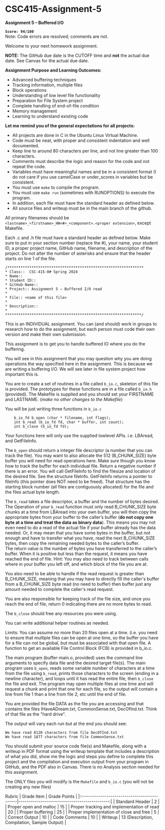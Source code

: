# CSC415-Assignment-5

**Assignment 5 – Buffered I/O**

**`Score: 94/100`**</br>
Note: Code errors are resolved; comments are not.

Welcome to your next homework assignment.  

**NOTE:** The GitHub due date is the CUTOFF time and **not** the actual due date. See Canvas for the actual due date.

**Assignment Purpose and Learning Outcomes:**
- Advanced buffering techniques
- Tracking information, multiple files
- Block operations
- Understanding of low level file functionality
- Preparation for File System project
- Complete handling of end-of-file condition
- Memory management
- Learning to understand existing code

**Let me remind you of the general expectations for all projects:** 
- All projects are done in C in the Ubuntu Linux Virtual Machine.
- Code must be neat, with proper and consistent indentation and well documented. 
- Keep line to around 80 characters per line, and not line greater than 100 characters.
- Comments must describe the logic and reason for the code and not repeat the code.  
- Variables must have meaningful names and be in a consistent format (I do not care if you use camelCase or under_scores in variables but be consistent.
- You must use `make` to compile the program.
- You must use `make run` (sometimes with RUNOPTIONS) to execute the program.
- In addition, each file must have the standard header as defined below.
- All source files and writeup must be in the main branch of the github.
  
All primary filenames should be `<lastname>_<firstname>_HW<#>_<component>.<proper extension>`, except Makefile.

Each .c and .h file must have a standard header as defined below.  Make sure to put in your section number (replace the #), your name, your student ID, a proper project name, GitHub name, filename, and description of the project.  Do not alter the number of asterisks and ensure that the header starts on line 1 of the file.

```
/**************************************************************
* Class::  CSC-415-0# Spring 2024
* Name::
* Student ID::
* GitHub-Name::
* Project:: Assignment 5 – Buffered I/O read
*
* File:: <name of this file>
*
* Description::
*
**************************************************************/
```

This is an INDIVIDUAL assignment.  You can (and should) work in groups to research how to do the assignment, but each person must code their own version and make their own submission.

This assignment is to get you to handle buffered IO where you do the buffering.  

You will see in this assignment that you may question why you are doing operations the way specified here in the assignment.  This is because we are writing a buffering I/O.  We will see later in file system project how important this is.

You are to create a set of routines in a file called `b_io.c`, skeleton of this file is provided.  The prototypes for these functions are in a file called `b_io.h` (provided).  The Makefile is supplied and you should set your FIRSTNAME and LASTNAME. (*make no other changes to the Makefile*)

You will be just writing three functions in `b_io.c`

```
	b_io_fd b_open (char * filename, int flags);
	int b_read (b_io_fd fd, char * buffer, int count);
	int b_close (b_io_fd fd);
```

Your functions here will only use the supplied lowlevel APIs.  i.e. LBAread, and GetFileInfo.

The `b_open` should return a integer file descriptor (a number that you can track the file).  You may want to also allocate the 512 (B_CHUNK_SIZE) byte buffer you will need for read operations here.  Make sure though you know how to track the buffer for each individual file. Return a negative number if there is an error.  You will call GetFileInfo to find the filesize and location of the desired file.  See the structure fileInfo.  GetFileInfo returns a pointer to fileInfo (this pointer does NOT need to be freed).  That structure has the starting block number (all files are contiguously allocated) for the file and the files actual byte length.

The `b_read` takes a file descriptor, a buffer and the number of bytes desired.  The Operation of your `b_read` function must only read B_CHUNK_SIZE byte chunks at a time from LBAread into your own buffer, you will then copy the appropriate bytes from your buffer to the caller’s buffer (**do not copy one byte at a time and treat the data as binary data**).  This means you may not even need to do a read of the actual file if your buffer already has the data needed.  Or, it may mean that you have some bytes in the buffer, but not enough and have to transfer what you have, read the next B_CHUNK_SIZE bytes, then copy the remaining needed bytes to the caller’s buffer.  
The return value is the number of bytes you have transferred to the caller’s buffer.  When it is positive but less than the request, it means you have reached the end of file.
Hint:  You may also need to track between calls where in your buffer you left off, and which block of the file you are at.

You also need to be able to handle if the read request is greater than B_CHUNK_SIZE, meaning that you may have to directly fill the caller's buffer from a B_CHUNK_SIZE byte read (no need to buffer) then buffer just any amount needed to complete the caller's read request.

You are also responsible for keeping track of the file size, and once you reach the end of file, return 0 indicating there are no more bytes to read.

The `b_close` should free any resources you were using.

You can write additional helper routines as needed.

Limits:  You can assume no more than 20 files open at a time. (i.e. you need to ensure that multiple files can be open at one time, so the buffer you have for a file can not be global, but must be associated with that open file.  A function to get an available File Control Block (FCB) is provided in b_io.c.

The main program (buffer-main.o, provided) uses the command line arguments to specify data file and the desired target file(s). 
The main program uses `b_open`, reads some variable number of characters at a time from the file using `b_read`, prints those  characters to the screen (ending in a newline character), and loops until it has read the entire file, then `b_close` the file and exit.  The program may open multiple files at one time and will request a chunk and print that one for each file, so the output will contain a line from file 1 than a line from file 2, etc until the end of file. 

You are provided the file DATA as the file you are accessing and that contains the files IHaveADream.txt, CommonSense.txt, DecOfInd.txt.  Think of that file as the "hard drive".

The output will vary each run but at the end you should see:

```
We have read 8120 characters from file DecOfInd.txt
We have read 1877 characters from file CommonSense.txt
```

You should submit your source code file(s) and Makefile, along with a writeup in PDF format using the writeup template that includes a description of what you did, show me the logic and steps you define to complete this project and the compilation and execution output from your program in GitHub, and the PDF also in Canvas.  There is no Analysis section needed for this assignment.

The ONLY files you will modify is the `Makefile` and `b_io.c` (you will not be creating any new files)


Rubric
| Grade Item                                   | Grade Points                                  |
|:---------------------------------------------|----------------------------------------------:|
| Standard Header                              |   2                                           |
| Proper open and malloc                       |  15                                           |
| Proper tracking and implementation of read   |  20                                           |
| Proper buffering                             |  25                                           |
| Proper implementation of close and free      |   5                                           |
| Correct Output                               |  10                                           |
| Code Comments                                |  10                                           |
| Writeup                                      |  13 (Description, Compilation, Sample Output) |
